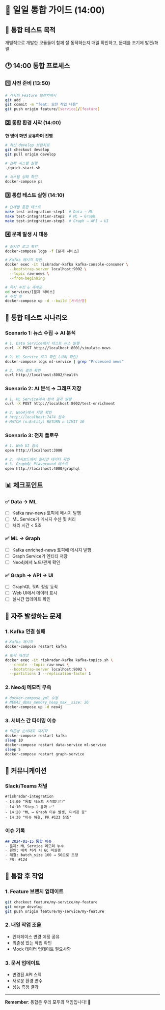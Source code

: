 # 📅 일일 통합 가이드 (14:00)

## 🎯 통합 테스트 목적
개별적으로 개발한 모듈들이 함께 잘 동작하는지 매일 확인하고, 문제를 조기에 발견/해결

## 🕐 14:00 통합 프로세스

### 1️⃣ 사전 준비 (13:50)
```bash
# 각자의 Feature 브랜치에서
git add .
git commit -m "feat: 오전 작업 내용"
git push origin feature/[service]/[feature]
```

### 2️⃣ 통합 환경 시작 (14:00)
**한 명이 화면 공유하며 진행**
```bash
# 최신 develop 브랜치로
git checkout develop
git pull origin develop

# 전체 시스템 실행
./quick-start.sh

# 시스템 상태 확인
docker-compose ps
```

### 3️⃣ 통합 테스트 실행 (14:10)
```bash
# 단계별 통합 테스트
make test-integration-step1  # Data → ML
make test-integration-step2  # ML → Graph  
make test-integration-step3  # Graph → API → UI
```

### 4️⃣ 문제 발생 시 대응
```bash
# 실시간 로그 확인
docker-compose logs -f [문제 서비스]

# Kafka 메시지 확인
docker exec -it riskradar-kafka kafka-console-consumer \
  --bootstrap-server localhost:9092 \
  --topic raw-news \
  --from-beginning

# 즉시 수정 & 재배포
cd services/[문제 서비스]
# 수정 후
docker-compose up -d --build [서비스명]
```

## 🧪 통합 테스트 시나리오

### Scenario 1: 뉴스 수집 → AI 분석
```bash
# 1. Data Service에서 테스트 뉴스 발행
curl -X POST http://localhost:8001/simulate-news

# 2. ML Service 로그 확인 (처리 확인)
docker-compose logs ml-service | grep "Processed news"

# 3. 처리 결과 확인
curl http://localhost:8002/health
```

### Scenario 2: AI 분석 → 그래프 저장
```bash
# 1. ML Service에서 분석 결과 발행
curl -X POST http://localhost:8002/test-enrichment

# 2. Neo4j에서 저장 확인
# http://localhost:7474 접속
# MATCH (n:Entity) RETURN n LIMIT 10
```

### Scenario 3: 전체 플로우
```bash
# 1. Web UI 접속
open http://localhost:3000

# 2. 대시보드에서 실시간 데이터 확인
# 3. GraphQL Playground 테스트
open http://localhost:4000/graphql
```

## 📊 체크포인트

### ✅ Data → ML
- [ ] Kafka raw-news 토픽에 메시지 발행
- [ ] ML Service가 메시지 수신 및 처리
- [ ] 처리 시간 < 5초

### ✅ ML → Graph
- [ ] Kafka enriched-news 토픽에 메시지 발행
- [ ] Graph Service가 엔티티 저장
- [ ] Neo4j에서 노드/관계 확인

### ✅ Graph → API → UI
- [ ] GraphQL 쿼리 정상 동작
- [ ] Web UI에서 데이터 표시
- [ ] 실시간 업데이트 확인

## 🔧 자주 발생하는 문제

### 1. Kafka 연결 실패
```bash
# Kafka 재시작
docker-compose restart kafka

# 토픽 재생성
docker exec -it riskradar-kafka kafka-topics.sh \
  --create --topic raw-news \
  --bootstrap-server localhost:9092 \
  --partitions 3 --replication-factor 1
```

### 2. Neo4j 메모리 부족
```bash
# docker-compose.yml 수정
# NEO4J_dbms_memory_heap_max__size: 2G
docker-compose up -d neo4j
```

### 3. 서비스 간 타이밍 이슈
```bash
# 의존성 순서대로 재시작
docker-compose restart kafka
sleep 10
docker-compose restart data-service ml-service
sleep 5
docker-compose restart graph-service
```

## 💬 커뮤니케이션

### Slack/Teams 채널
```
#riskradar-integration
- 14:00 "통합 테스트 시작합니다"
- 14:10 "Step 1 통과 ✅"
- 14:20 "ML → Graph 이슈 발생, 디버깅 중"
- 14:30 "이슈 해결, PR #123 참조"
```

### 이슈 기록
```markdown
## 2024-01-15 통합 이슈
- 문제: ML Service 메모리 누수
- 원인: 배치 처리 시 GC 미실행
- 해결: batch_size 100 → 50으로 조정
- PR: #124
```

## 📝 통합 후 작업

### 1. Feature 브랜치 업데이트
```bash
git checkout feature/my-service/my-feature
git merge develop
git push origin feature/my-service/my-feature
```

### 2. 내일 작업 조율
- 인터페이스 변경 예정 공유
- 의존성 있는 작업 확인
- Mock 데이터 업데이트 필요사항

### 3. 문서 업데이트
- 변경된 API 스펙
- 새로운 환경 변수
- 성능 측정 결과

---
**Remember**: 통합은 우리 모두의 책임입니다! 🤝